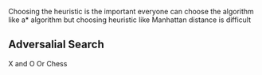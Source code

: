 Choosing the heuristic is the important everyone can choose the algorithm like a* algorithm but choosing heuristic like Manhattan distance is difficult 

## Adversalial Search

X and O
Or 
Chess


